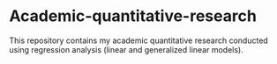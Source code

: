# Academic-quantitative-research
This repository contains my academic quantitative research conducted using regression analysis (linear and generalized linear models).
